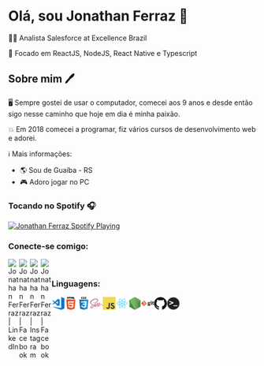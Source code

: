 # Olá, sou Jonathan Ferraz 👋

:man_technologist: Analista Salesforce at Excellence Brazil

🎯 Focado em ReactJS, NodeJS, React Native e Typescript

## Sobre mim 🖊

🖥 Sempre gostei de usar o computador, comecei aos 9 anos e desde então sigo nesse caminho que hoje em dia é minha paixão.

💥 Em 2018 comecei a programar, fiz vários cursos de desenvolvimento web e adorei.

ℹ Mais informações:
- :earth_americas: Sou de Guaíba - RS
- :video_game: Adoro jogar no PC

### Tocando no Spotify 🎧

[<img src="https://spotify-jonathanferraz.vercel.app/api/spotify" alt="Jonathan Ferraz Spotify Playing" width="350" />](https://open.spotify.com/user/jonathan.silva9785)

### Conecte-se comigo:

[<img align="left" alt="Jonathan Ferraz | LinkedIn" width="22px" src="https://cdn.jsdelivr.net/npm/simple-icons@v3/icons/linkedin.svg" />][linkedin]
[<img align="left" alt="Jonathan Ferraz | Facebook" width="22px" src="https://cdn.jsdelivr.net/npm/simple-icons@v3/icons/facebook.svg" />][facebook]
[<img align="left" alt="Jonathan Ferraz | Instagram" width="22px" src="https://cdn.jsdelivr.net/npm/simple-icons@v3/icons/instagram.svg" />][instagram]
[<img align="left" alt="Jonathan Ferraz | Facebook" width="22px" src="https://cdn.jsdelivr.net/npm/simple-icons@v3/icons/codepen.svg" />][codepen]

<br />

### Linguagens:

[<img align="left" alt="Visual Studio Code" width="26px" src="https://raw.githubusercontent.com/github/explore/80688e429a7d4ef2fca1e82350fe8e3517d3494d/topics/visual-studio-code/visual-studio-code.png" />][website]
[<img align="left" alt="HTML5" width="26px" src="https://raw.githubusercontent.com/github/explore/80688e429a7d4ef2fca1e82350fe8e3517d3494d/topics/html/html.png" />][website]
[<img align="left" alt="CSS3" width="26px" src="https://raw.githubusercontent.com/github/explore/80688e429a7d4ef2fca1e82350fe8e3517d3494d/topics/css/css.png" />][website]
[<img align="left" alt="Sass" width="26px" src="https://raw.githubusercontent.com/github/explore/80688e429a7d4ef2fca1e82350fe8e3517d3494d/topics/sass/sass.png" />][website]
[<img align="left" alt="JavaScript" width="26px" src="https://raw.githubusercontent.com/github/explore/80688e429a7d4ef2fca1e82350fe8e3517d3494d/topics/javascript/javascript.png" />][website]
[<img align="left" alt="React" width="26px" src="https://raw.githubusercontent.com/github/explore/80688e429a7d4ef2fca1e82350fe8e3517d3494d/topics/react/react.png" />][website]
[<img align="left" alt="Node.js" width="26px" src="https://raw.githubusercontent.com/github/explore/80688e429a7d4ef2fca1e82350fe8e3517d3494d/topics/nodejs/nodejs.png" />][website]
[<img align="left" alt="Git" width="26px" src="https://raw.githubusercontent.com/github/explore/80688e429a7d4ef2fca1e82350fe8e3517d3494d/topics/git/git.png" />][website]
[<img align="left" alt="GitHub" width="26px" src="https://raw.githubusercontent.com/github/explore/78df643247d429f6cc873026c0622819ad797942/topics/github/github.png" />][website]
[<img align="left" alt="Terminal" width="26px" src="https://raw.githubusercontent.com/github/explore/80688e429a7d4ef2fca1e82350fe8e3517d3494d/topics/terminal/terminal.png" />][website]

[website]: *
[linkedin]: https://www.linkedin.com/in/jonathanferraz9785/
[facebook]: https://www.facebook.com/Jonathan.Ferraz9785/
[instagram]: https://www.instagram.com/_jhonferraz/
[codepen]: https://codepen.io/_jhonferraz
